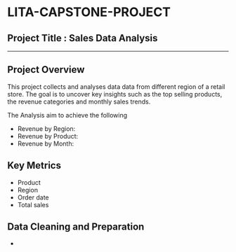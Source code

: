 # LITA-CAPSTONE-PROJECT


## Project Title : Sales Data Analysis
---


## Project Overview

This project collects and analyses data data from different region of a retail store. The goal is to uncover key insights such as the top selling products, the revenue categories and monthly sales trends.

The Analysis aim to achieve the following
* Revenue by Region:
* Revenue by Product:
* Revenue by Month:


## Key Metrics
* Product
* Region
* Order date
* Total sales


## Data Cleaning and Preparation
*
